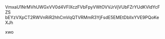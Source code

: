 VmxaU1NrMVhUWGxVV0d4VFlXczFVbFpyVWtOVVJrVjVUbFZrYUdKVldYcFZS
bEYzVXpCT2RWVnRiR2hhCmVqQTVRMmR3YjFsdE5EMEtDblIxYVE9PQoKeXJh

xwo